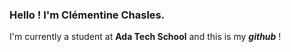 ### Hello ! I'm Clémentine Chasles. 
I'm currently a student at **Ada Tech School** and this is my **_github_** !
<!--
- 🔭 I’m currently working on ...
- 🌱 I’m currently learning ...
- 👯 I’m looking to collaborate on ...
- 🤔 I’m looking for help with ...
- 💬 Ask me about ...
- 📫 How to reach me : ...
- 😄 Pronouns : ...
- ⚡ Fun fact : ...
--!>

